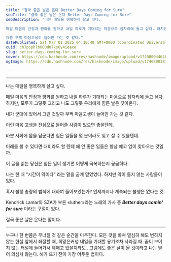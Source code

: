 ```yaml
---
title: "결국 좋은 날은 온다 Better Days Coming for Sure"
seoTitle: "결국 좋은 날은 온다 Better Days Coming for Sure"
seoDescription: "나는 매일을 행복하게 살고 싶다. 

매일 마음의 안정과 평화를 원하고 내일 하루가 기대되는 마음으로 잠자리에 들고 싶다. 하지만, 모두가 그렇듯 그리고 나도 그렇듯 우리에게 힘든 날은 찾아온다.

요즘 부쩍 마음고생이 늘어만 가는 것 같다."
datePublished: Sat Mar 01 2025 04:10:40 GMT+0000 (Coordinated Universal Time)
cuid: cm7pophlb000d07ks6y4ieaxe
slug: better-days-coming-for-sure
cover: https://cdn.hashnode.com/res/hashnode/image/upload/v1740800446462/a68044bf-167e-46e7-93a3-ec0c31133b2b.jpeg
ogImage: https://cdn.hashnode.com/res/hashnode/image/upload/v1740800381945/f06289ae-bd8e-47ef-b6ba-6c7836d7f474.jpeg

---
```


---

나는 매일을 행복하게 살고 싶다.

매일 마음의 안정과 평화를 원하고 내일 하루가 기대되는 마음으로 잠자리에 들고 싶다. 하지만, 모두가 그렇듯 그리고 나도 그렇듯 우리에게 힘든 날은 찾아온다.

내가 군대에 있어서 그런 것일까 부쩍 마음고생이 늘어만 가는 것 같다.

이런 마음 고생을 진심으로 들어줄 사람이 있으면 좋을텐데.

바쁜 사회에 몸을 담군다면 힘든 일들을 몇 분이라도 잊고 살 수 있을텐데.

미래를 볼 수 있다면 대비라도 할 텐데 왜 안 좋은 일들은 항상 예고 없이 찾아오는 것일까.

이 글을 읽는 당신은 힘든 일이 생기면 어떻게 극복하는지 궁금하다.

나는 한 때 “시간이 약이다” 라는 말을 굳게 믿었었다. 하지만 약이 들지 않는 사람들이 있다.

혹시 불행 총량의 법칙에 대하여 들어보았는가? 언제까지나 계속되는 불행은 없다는 것.

Kendrick Lamar와 SZA가 부른 «luther»라는 노래의 가사 중 ***Better days comin' for sure*** 이라는 구절이 있다.

결국 좋은 날은 온다는 말이다.

---

누구나 한 번쯤은 무너질 것 같은 순간을 마주한다. 모든 것을 바쳐 열심히 해도 변하지 않는 현실 앞에서 좌절할 때, 희망은커녕 내일을 기대할 용기조차 사라질 때. 끝이 보이지 않는 터널에 들어가서 헤매고 있을지라도.. 그럼에도 좋은 날이 올 것이라고 나는 믿어 의심치 않는다. 해가 뜨기 전이 가장 어두운 법이다.